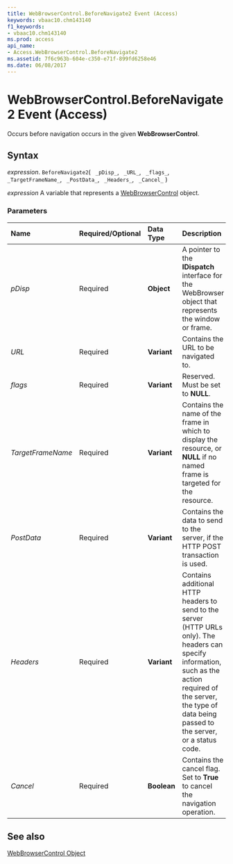 ```yaml
---
title: WebBrowserControl.BeforeNavigate2 Event (Access)
keywords: vbaac10.chm143140
f1_keywords:
- vbaac10.chm143140
ms.prod: access
api_name:
- Access.WebBrowserControl.BeforeNavigate2
ms.assetid: 7f6c963b-604e-c350-e71f-899fd6258e46
ms.date: 06/08/2017
---
```



# WebBrowserControl.BeforeNavigate2 Event (Access)

Occurs before navigation occurs in the given  **WebBrowserControl**.


## Syntax

_expression_. `BeforeNavigate2`( ` _pDisp_`, ` _URL_`, ` _flags_`, ` _TargetFrameName_`, ` _PostData_`, ` _Headers_`, ` _Cancel_` )

_expression_ A variable that represents a [WebBrowserControl](Access.WebBrowserControl.md) object.


### Parameters



|**Name**|**Required/Optional**|**Data Type**|**Description**|
|:-----|:-----|:-----|:-----|
| _pDisp_|Required|**Object**|A pointer to the  **IDispatch** interface for the WebBrowser object that represents the window or frame.|
| _URL_|Required|**Variant**|Contains the URL to be navigated to.|
| _flags_|Required|**Variant**|Reserved. Must be set to  **NULL**.|
| _TargetFrameName_|Required|**Variant**|Contains the name of the frame in which to display the resource, or  **NULL** if no named frame is targeted for the resource.|
| _PostData_|Required|**Variant**|Contains the data to send to the server, if the HTTP POST transaction is used.|
| _Headers_|Required|**Variant**|Contains additional HTTP headers to send to the server (HTTP URLs only). The headers can specify information, such as the action required of the server, the type of data being passed to the server, or a status code.|
| _Cancel_|Required|**Boolean**|Contains the cancel flag. Set to  **True** to cancel the navigation operation.|

## See also


[WebBrowserControl Object](Access.WebBrowserControl.md)

